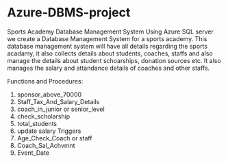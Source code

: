 # Azure-DBMS-project
Sports Academy Database Management System
Using Azure SQL server we create a Database Management System for a sports academy. This database management system will have all details regarding the sports acadamy, it also collects details about students, coaches, staffs and also manage the details about student schoarships, donation sources etc. It also manages the salary and attandance details of coaches and other staffs. 

Functions and Procedures:
  1. sponsor_above_70000
  2. Staff_Tax_And_Salary_Details
  3. coach_in_junior or senior_level
  4. check_scholarship
  5. total_students
  6. update salary
Triggers
  1. Age_Check_Coach or staff
  2. Coach_Sal_Achvmnt
  3. Event_Date
 
